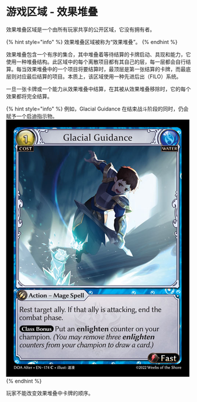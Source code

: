 # 游戏区域 - 效果堆叠

效果堆叠区域是一个由所有玩家共享的公开区域，它没有拥有者。

{% hint style="info" %}
效果堆叠区域被称为“效果堆叠”。
{% endhint %}

效果堆叠包含一个有序的集合，其中堆叠着等待结算的卡牌启动、具现和能力，它使用一种堆叠结构。此区域中的每个离散项目都有其自己的层，每一层都会自行结算。每当效果堆叠中的一个项目将要结算时，最顶层是第一张结算的卡牌，而最底层则对应最后结算的项目。本质上，该区域使用一种先进后出（FILO）系统。

一旦一张卡牌或一个能力从效果堆叠中结算，在其被从效果堆叠移除时，它的每个效果都将完全结算。

{% hint style="info" %}
例如，Glacial Guidance 在结束战斗阶段的同时，仍会赋予一个启迪指示物。![](../../.gitbook/assets/image.png)
{% endhint %}

玩家不能改变效果堆叠中卡牌的顺序。
